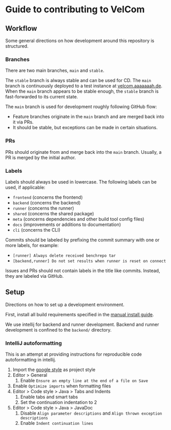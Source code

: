 # Guide to contributing to VelCom

## Workflow

Some general directions on how development around this repository is structured.

### Branches

There are two main branches, `main` and `stable`.

The `stable` branch is always stable and can be used for CD.
The `main` branch is continuously deployed to a test instance at [velcom.aaaaaaah.de](https://velcom.aaaaaaah.de/).
When the `main` branch appears to be stable enough, the `stable` branch is fast-forwarded to its current state.

The `main` branch is used for development roughly following GitHub flow:
- Feature branches originate in the `main` branch and are merged back into it via PRs.
- It should be stable, but exceptions can be made in certain situations.


### PRs

PRs should originate from and merge back into the `main` branch.
Usually, a PR is merged by the initial author.

### Labels

Labels should always be used in lowercase.
The following labels can be used, if applicable:
- `frontend` (concerns the frontend)
- `backend` (concerns the backend)
- `runner` (concerns the runner)
- `shared` (concerns the shared package)
- `meta` (concerns dependencies and other build tool config files)
- `docs` (improvements or additions to documentation)
- `cli` (concerns the CLI)

Commits should be labeled by prefixing the commit summary with one or more labels, for example:
- `[runner] Always delete received benchrepo tar`
- `[backend,runner] Do not set results when runner is reset on connect`

Issues and PRs should not contain labels in the title like commits.
Instead, they are labeled via GitHub.

## Setup

Directions on how to set up a development environment.

First, install all build requirements specified in the [manual install guide](install_manual.md#required-software).

We use intellij for backend and runner development.
Backend and runner development is confined to the `backend/` directory.

### IntelliJ autoformatting

This is an attempt at providing instructions for reproducible code autoformatting in intellij.

1. Import the [google style](https://github.com/google/styleguide/blob/gh-pages/intellij-java-google-style.xml) as project style
2. Editor > General
    1. Enable `Ensure an empty line at the end of a file on Save`
3. Enable `Optimize imports` when formatting files
4. Editor > Code style > Java > Tabs and Indents
    1. Enable tabs and smart tabs
    2. Set the continuation indentation to 2
5. Editor > Code style > Java > JavaDoc
    1. Disable `Align parameter descriptions` and `Align thrown exception descriptions`
    2. Enable `Indent continuation lines`
